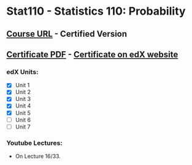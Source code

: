 # Stat110 - Statistics 110: Probability

## [Course URL](https://learning.edx.org/course/course-v1:HarvardX+STAT110x+2T2021/home) - Certified Version

## [Certificate PDF](https://github.com/Erfan-Online/Harvard-Stat110/blob/main/Certificate_Stat110.pdf) - [Certificate on edX website](https://courses.edx.org/certificates/dda7e730252e4c0d94e1cf59ef88e17f)

### edX Units:
- [x] Unit 1
- [x] Unit 2
- [x] Unit 3
- [x] Unit 4
- [x] Unit 5
- [ ] Unit 6
- [ ] Unit 7 

### Youtube Lectures:
* On Lecture 16/33.
